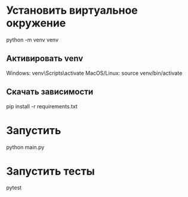 # Установить виртуальное окружение
python -m venv venv
## Активировать venv
Windows: venv\Scripts\activate
MacOS/Linux: source venv/bin/activate
## Скачать зависимости
pip install -r requirements.txt
# Запустить
python main.py
# Запустить тесты
pytest
